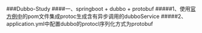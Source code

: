 ###Dubbo-Study
####一、springboot + dubbo + protobuf
#####1、使用[官方例中](https://github.com/apache/dubbo-samples/tree/master/dubbo-samples-protobuf "官方例中")的pom文件集成protoc生成含有异步调用的dubboService
#####2、application.yml中配置dubbo的protocl序列化方式为protobuf